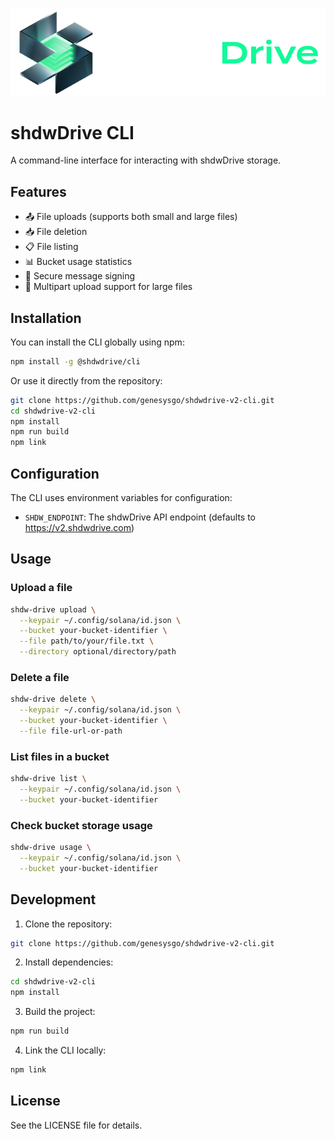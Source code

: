 <p align="center">
  <a href="https://shdwdrive.com">
    <img src="./assets/shdwdrive_Logo.png" alt="ShdwDrive Logo" width="600"/>
  </a>
</p>

# shdwDrive CLI

A command-line interface for interacting with shdwDrive storage.

## Features

- 📤 File uploads (supports both small and large files)
- 📥 File deletion
- 📋 File listing
- 📊 Bucket usage statistics
- 🔐 Secure message signing
- 🔄 Multipart upload support for large files

## Installation

You can install the CLI globally using npm:

```bash
npm install -g @shdwdrive/cli
```

Or use it directly from the repository:

```bash
git clone https://github.com/genesysgo/shdwdrive-v2-cli.git
cd shdwdrive-v2-cli
npm install
npm run build
npm link
```

## Configuration

The CLI uses environment variables for configuration:

- `SHDW_ENDPOINT`: The shdwDrive API endpoint (defaults to https://v2.shdwdrive.com)

## Usage

### Upload a file

```bash
shdw-drive upload \
  --keypair ~/.config/solana/id.json \
  --bucket your-bucket-identifier \
  --file path/to/your/file.txt \
  --directory optional/directory/path
```

### Delete a file

```bash
shdw-drive delete \
  --keypair ~/.config/solana/id.json \
  --bucket your-bucket-identifier \
  --file file-url-or-path
```

### List files in a bucket

```bash
shdw-drive list \
  --keypair ~/.config/solana/id.json \
  --bucket your-bucket-identifier
```

### Check bucket storage usage

```bash
shdw-drive usage \
  --keypair ~/.config/solana/id.json \
  --bucket your-bucket-identifier
```

## Development

1. Clone the repository:
```bash
git clone https://github.com/genesysgo/shdwdrive-v2-cli.git
```

2. Install dependencies:
```bash
cd shdwdrive-v2-cli
npm install
```

3. Build the project:
```bash
npm run build
```

4. Link the CLI locally:
```bash
npm link
```

## License

See the LICENSE file for details.